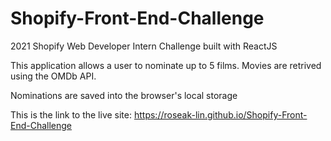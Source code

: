# Shopify-Front-End-Challenge

2021 Shopify Web Developer Intern Challenge built with ReactJS

This application allows a user to nominate up to 5 films. Movies are retrived using the OMDb API.

Nominations are saved into the browser's local storage

This is the link to the live site: https://roseak-lin.github.io/Shopify-Front-End-Challenge